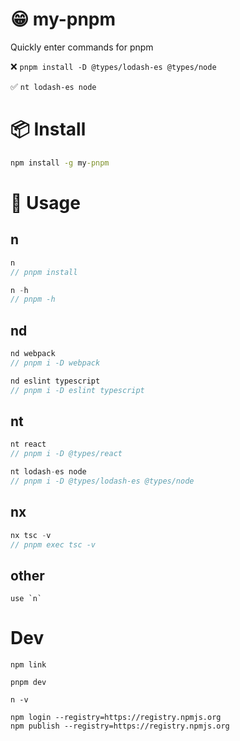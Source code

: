 # 😁 my-pnpm

Quickly enter commands for pnpm


❌ `pnpm install -D @types/lodash-es @types/node`

✅ `nt lodash-es node`



# 📦 Install

```cmd
npm install -g my-pnpm
```

# 🚀 Usage

## n

```js
n 
// pnpm install

n -h 
// pnpm -h
```

## nd 

```js
nd webpack
// pnpm i -D webpack

nd eslint typescript
// pnpm i -D eslint typescript
```

## nt

```js
nt react
// pnpm i -D @types/react

nt lodash-es node
// pnpm i -D @types/lodash-es @types/node

```

## nx

```js
nx tsc -v
// pnpm exec tsc -v
```

## other
```
use `n`
```

# Dev

```
npm link
```

```
pnpm dev
```

```
n -v
```





```
npm login --registry=https://registry.npmjs.org
npm publish --registry=https://registry.npmjs.org
```

